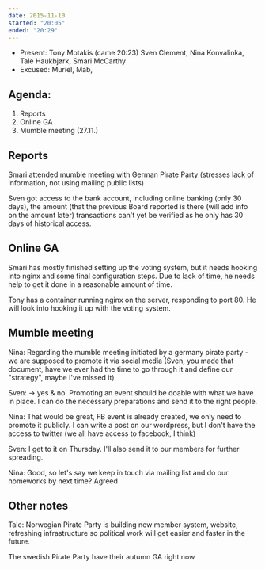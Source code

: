 ```yaml
---
date: 2015-11-10
started: "20:05"
ended: "20:29"
---
```


* Present: Tony Motakis (came 20:23) Sven Clement, Nina Konvalinka, Tale Haukbjørk, Smari McCarthy
* Excused: Muriel, Mab,

## Agenda:

1. Reports
2. Online GA
3. Mumble meeting (27.11.)

## Reports
Smari attended mumble meeting with German Pirate Party (stresses lack of information, not using mailing public lists)

Sven got access to the bank account, including online banking (only 30 days), the amount (that the previous Board reported is there (will add info on the amount later) transactions can't yet be verified as he only has 30 days of historical access.

## Online GA

Smári has mostly finished setting up the voting system, but it needs hooking into nginx and some final configuration steps. Due to lack of time, he needs help to get it done in a reasonable amount of time.

Tony has a container running nginx on the server, responding to port 80. He will look into hooking it up with the voting system.

## Mumble meeting

Nina: Regarding the mumble meeting initiated by a germany pirate party - we are supposed to promote it via social media (Sven, you made that document, have we ever had the time to go through it and define our "strategy", maybe I've missed it)

Sven: -> yes & no. Promoting an event should be doable with what we have in place. I can do the necessary preparations and send it to the right people.

Nina: That would be great, FB event is already created, we only need to promote it publicly. I can write a post on our wordpress, but I don't have the access to twitter (we all have access to facebook, I think)

Sven: I get to it on Thursday. I'll also send it to our members for further spreading.

Nina: Good, so let's say we keep in touch via mailing list and do our homeworks by next time?
Agreed

## Other notes

Tale: Norwegian Pirate Party is building new member system, website, refreshing infrastructure so political work will get easier and faster in the future.

The swedish Pirate Party have their autumn GA right now

